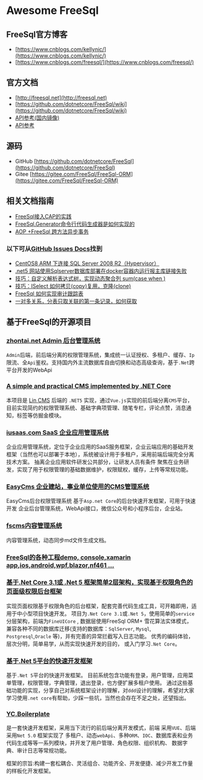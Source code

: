 # Awesome FreeSql

## FreeSql官方博客
- [https://www.cnblogs.com/kellynic/](https://www.cnblogs.com/kellynic/)
- [https://www.cnblogs.com/freesql/](https://www.cnblogs.com/freesql/)


## 官方文档
- [http://freesql.net](http://freesql.net)
- [https://github.com/dotnetcore/FreeSql/wiki](https://github.com/dotnetcore/FreeSql/wiki)
- [API参考(国内镜像)](http://124.70.130.97:8082/api/index.html)
- [API参考](https://docs.dotnet-china.com/FreeSql/index.html)

## 源码
- GitHub  [https://github.com/dotnetcore/FreeSql](https://github.com/dotnetcore/FreeSql)
- Gitee [https://gitee.com/FreeSql/FreeSql-ORM](https://gitee.com/FreeSql/FreeSql-ORM)

## 相关文档指南
- [FreeSql接入CAP的实践](https://www.cnblogs.com/igeekfan/p/cap_freesql_flush.html)
- [FreeSql.Generator命令行代码生成器是如何实现的](https://www.cnblogs.com/igeekfan/p/freesql-generator.html)
- [AOP +FreeSql 跨方法异步事务](https://www.cnblogs.com/igeekfan/p/aop-freesql-autofac.html)


### 以下可从[GitHub Issues Docs](https://github.com/dotnetcore/FreeSql/issues?q=label%3Adocs)找到
- [CentOS8 ARM 下连接 SQL Server 2008 R2（Hypervisor）](https://github.com/dotnetcore/FreeSql/issues/601)
- [.net5 网站使用Sqlserver数据库部署在docker容器内运行报主库链接失败](https://github.com/dotnetcore/FreeSql/issues/650)
- [技巧：自定义解析表达式树，实现动态聚合列 sum(case when )](https://github.com/dotnetcore/FreeSql/issues/652)
- [技巧：ISelect 如何拷贝(copy)复用，克隆(clone) ](https://github.com/dotnetcore/FreeSql/issues/644)
- [FreeSql 如何实现审计跟踪表](https://github.com/dotnetcore/FreeSql/issues/473)
- [一对多关系，分表只取关联的第一条记录，如何获取](https://github.com/dotnetcore/FreeSql/issues/430)



## 基于FreeSql的开源项目 

### [zhontai.net Admin 后台管理系统](https://github.com/zhontai/Admin.Core)
`Admin`后端，前后端分离的权限管理系统，集成统一认证授权、多租户、缓存、`Ip`限流、全`Api`鉴权。支持国内外主流数据库自由切换和动态高级查询，基于`.Net`跨平台开发的WebApi

### [A simple and practical CMS implemented by .NET Core](https://github.com/luoyunchong/lin-cms-dotnetcore)
本项目是 [Lin CMS](https://github.com/luoyunchong/lin-cms-vue) 后端的 `.NET5` 实现，通过`Vue.js`实现的前后端分离`CMS`平台，目前实现简约的权限管理系统、基础字典项管理、随笔专栏，评论点赞，消息通知，标签等仿掘金模块。

### [iusaas.com SaaS 企业应用管理系统](https://github.com/alonsoalon/TenantSite.Server)
企业应用管理系统，定位于企业应用的SaaS服务框架，企业云端应用的基础开发框架（当然也可以部署于本地），系统被设计用于多租户，采用前端后端完全分离技术方案。 抽离企业应用软件研发公共部分，让研发人员有条件
聚焦在业务研发，实现了用于权限管理的基础数据维护，权限赋权，缓存，上传等常规功能。

### [EasyCms 企业建站，事业单位使用的CMS管理系统](https://github.com/jasonyush/EasyCMS)
EasyCms后台权限管理系统 基于`Asp.net Core`的后台快速开发框架，可用于快速开发 企业后台管理系统，WebApi接口，微信公众号和小程序后台，企业站。

### [fscms内容管理系统](https://github.com/hejiyong/fscms)
内容管理系统，动态同步md文件生成文档。

### [FreeSql的各种工程demo, console,xamarin app,ios,android,wpf,blazor,nf461 ...](https://github.com/densen2014/FreeSqlDemos)

### [基于.Net Core 3.1或 .Net 5 框架简单2层架构，实现基于权限角色的页面级权限后台框架](https://gitee.com/sundayisblue/BoYuanCore/)
实现页面权限基于权限角色的后台框架，配套完善代码生成工具，可开箱即用，适用于中小型项目快速开发。 项目为`.Net Core 3.1`或`.Net 5`，使用简单的`service`分层架构，前端为`FineUICore` , 数据层使用FreeSql ORM+
雪花算法实体模式，兼容各种不同的数据库迁移(支持的数据库：`SqlServer`, `Mysql`, `Postgresql`,`Oracle` 等)，并有完善的异常拦截写入日志功能。 优秀的编码体验，层次分明，简单易学，从而实现快速开发的目的，
或入门学习`.Net Core`。

### [基于.Net 5平台的快速开发框架](https://gitee.com/rongguohao/HaoHaoPlay_Back)
基于`.Net 5`平台的快速开发框架。
目前系统包含功能有登录，用户管理，应用菜单管理，权限管理，字典管理，退出登录，也方便扩展多租户使用。
通过这些基础功能的实现，分享自己对系统框架设计的理解，对`ddd`设计的理解，希望对大家学习使用`.net core`有帮助，少踩一些坑，当然也会存在不足之处，还望指出。

### [YC.Boilerplate](https://github.com/linbin524/yc.boilerplate)
是一套快速开发框架，采用当下流行的前后端分离开发模式，前端 采用`VUE`、后端采用`Net 5.0`
框架实现了 多租户、动态`webApi`、多种`ORM`、`IOC`、数据库表和业务代码生成等等一系列模块，并开发了用户管理、角色权限、组织机构、 数据字典、审计日志等常规功能。

框架的宗旨:构建一套松耦合、灵活组合、功能齐全、开发便捷、减少开发工作量的样板化开发框架。